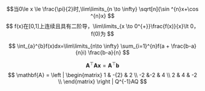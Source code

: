 $$当0\le x \le \frac{\pi}{2}时,\lim\limits_{n \to \infty} \sqrt[n]{\sin ^{n}x+\cos ^{n}x} $$
$$
f(x)在[0,1]上连续且具有二阶导，\lim\limits_{x \to 0^{+}}\frac{f(x)}{x}\lt 0，f(0)为
$$

$$
\int_{a}^{b}f(x)dx=\lim\limits_{n\to \infty} \sum_{i=1}^{n}f(a + \frac{b-a}{n}i)
 \frac{b-a}{n}
$$

$$
\mathbf{A}^\top \mathbf{A} \mathbf{x} = \mathbf{A}^\top \mathbf{b}
$$
$$
\mathbf{A} = 
\left | \begin{matrix}
1 & -{2}   & 2 \\
-2 &-2 & 4  \\
2 & 4 & -2 \\
\end{matrix} \right | 
Q^{-1}AQ
$$
